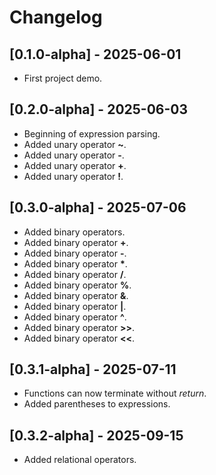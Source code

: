 # Changelog

## [0.1.0-alpha] - 2025-06-01
- First project demo.

## [0.2.0-alpha] - 2025-06-03
- Beginning of expression parsing.
- Added unary operator **~**.
- Added unary operator **-**.
- Added unary operator **+**.
- Added unary operator **!**.

## [0.3.0-alpha] - 2025-07-06
- Added binary operators.
- Added binary operator **+**.
- Added binary operator **-**.
- Added binary operator **\***.
- Added binary operator **/**.
- Added binary operator **%**.
- Added binary operator **&**.
- Added binary operator **|**.
- Added binary operator **^**.
- Added binary operator **>>**.
- Added binary operator **<<**.

## [0.3.1-alpha] - 2025-07-11
- Functions can now terminate without _return_.
- Added parentheses to expressions.

## [0.3.2-alpha] - 2025-09-15
- Added relational operators.
